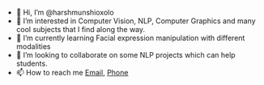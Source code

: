 - 👋 Hi, I’m @harshmunshioxolo
- 👀 I’m interested in Computer Vision, NLP, Computer Graphics and many cool subjects that I find along the way.
- 🌱 I’m currently learning Facial expression manipulation with different modalities
- 💞️ I’m looking to collaborate on some NLP projects which can help students.
- 📫 How to reach me [Email](harshmunshi03@gmail.com), [Phone](+4917637527057)

<!---
harshmunshioxolo/harshmunshioxolo is a ✨ special ✨ repository because its `README.md` (this file) appears on your GitHub profile.
You can click the Preview link to take a look at your changes.
--->
